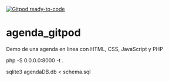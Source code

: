 [![Gitpod ready-to-code](https://img.shields.io/badge/Gitpod-ready--to--code-blue?logo=gitpod)](https://gitpod.io/#https://github.com/salvadorhm/agenda_gitpod)

# agenda_gitpod
Demo de una agenda en linea con HTML, CSS, JavaScript y PHP


php -S 0.0.0.0:8000 -t .

sqlite3 agendaDB.db < schema.sql

